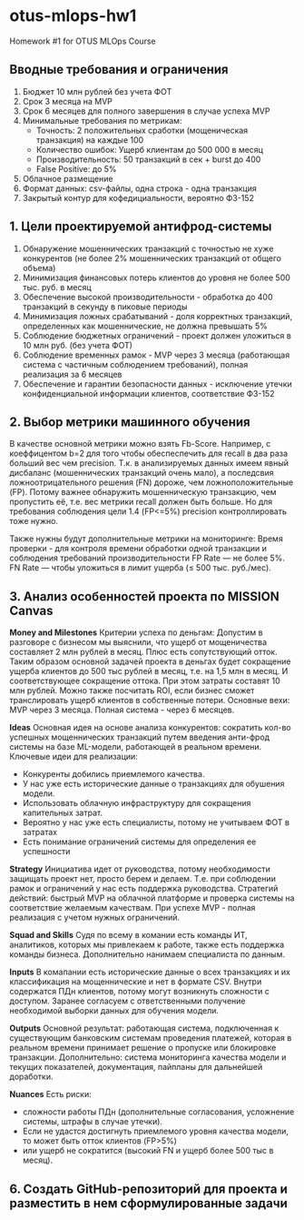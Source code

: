 # otus-mlops-hw1
Homework #1 for OTUS MLOps Course

## Вводные требования и ограничения
1. Бюджет 10 млн рублей без учета ФОТ
2. Срок 3 месяца на MVP
3. Срок 6 месяцев для полного завершения в случае успеха MVP
4. Минимальные требования по метрикам:
   * Точность: 2 положительных сработки (мощеническая транзакция) на каждые 100
   * Количество ошибок: Ущерб клиентам до 500 000 в месяц
   * Производительность: 50 транзакций в сек + burst до 400
   * False Positive: до 5%
5. Облачное размещение
6. Формат данных: csv-файлы, одна строка - одна транзакция
7. Закрытый контур для кофедициальности, вероятно ФЗ-152

## 1. Цели проектируемой антифрод-системы

1. Обнаружение мошеннических транзакций с точностью не хуже конкурентов (не более 2% мошеннических транзакций от общего объема)
2. Минимизация финансовых потерь клиентов до уровня не более 500 тыс. руб. в месяц
3. Обеспечение высокой производительности - обработка до 400 транзакций в секунду в пиковые периоды
4. Минимизация ложных срабатываний - доля корректных транзакций, определенных как мошеннические, не должна превышать 5%
5. Соблюдение бюджетных ограничений - проект должен уложиться в 10 млн руб. (без учета ФОТ)
6. Соблюдение временных рамок - MVP через 3 месяца (работающая система с частичным соблюдением требований), полная реализация за 6 месяцев
7. Обеспечение и гарантии безопасности данных - исключение утечки конфиденциальной информации клиентов, соответствие ФЗ-152

## 2. Выбор метрики машинного обучения

В качестве основной метрики можно взять Fb-Score. Например, с коеффицентом b=2 для того чтобы обеспеспечить для recall в два раза больший вес чем precision. Т.к. в анализируемых данных имеем явный дисбаланс (мошеннических транзакций очень мало), а последсвия ложноотрицательного решения (FN) дороже, чем ложноположительные (FP). Потому важнее обнаружить мошенническую транзакцию, чем пропустить её, т.е. вес метрики recall должен быть больше. Но для требования соблюдения цели 1.4 (FP<=5%) precision контроллировать тоже нужно.

Также нужны будут дополнительные метрики на мониторинге:
Время проверки - для контроля времени обработки одной транзакции и соблюдения требований производительности
FP Rate — не более 5%.
FN Rate — чтобы уложиться в лимит ущерба (≤ 500 тыс. руб./мес).



## 3. Анализ особенностей проекта по MISSION Canvas

**Money and Milestones** 
Критерии успеха по деньгам: Допустим в разговоре с бизнесом мы выяснили, что ущерб от мощеничества составляет 2 млн рублей в месяц. Плюс есть сопутствующий отток. Таким образом основной задачей проекта в деньгах будет сокращение ущерба клиентов до 500 тыс рублей в месяц, т.е. на 1,5 млн в месяц. И соответствующее сокращение оттока. При этом затраты составят 10 млн рублей. Можно также посчитать ROI, если бизнес сможет транслировать ущерб клиентов в собственные потери.
Основные вехи: MVP через 3 месяца. Полная система - через 6 месяцев.

**Ideas** 
Основная идея на основе анализа конкурентов: сократить кол-во успешных мощеннических транзакций путем введения анти-фрод системы на базе ML-модели, работающей в реальном времени. Ключевые идеи для реализации:
* Конкуренты добились приемлемого качества.
* У нас уже есть исторические данные о транзакциях для обушения модели. 
* Использовать облачную инфраструктуру для сокращения капительных затрат.
* Вероятно у нас уже есть специалисты, потому не учитываем ФОТ в затратах
* Есть понимание ограничений системы для определения ее успешности

**Strategy**
Инициатива идет от руководства, потому необходимости защищать проект нет, просто берем и делаем. Т.е. при соблюдении рамок и ограничений у нас есть поддержка руководства. Стратегий действий: быстрый MVP на облачной платформе и проверка системы на соответствие желаемым качествам. При успехе MVP - полная реализация с учетом нужных ограничений.

**Squad and Skills**
Судя по всему в комании есть команды ИТ, аналитиков, которых мы привлекаем к работе, также есть поддержка команды бизнеса. Дополнительно нанимаем специалиста по данным.

**Inputs**
В комапании есть исторические данные о всех транзакциях и их классификация на мощеннические и нет в формате CSV. Внутри содержатся ПДн клиентов, потому могут возникнуть сложности с доступом. Заранее согласуем с ответственными получение необходимой выборки данных для обучения модели.

**Outputs**
Основной результат: работающая система, подключенная к существующим банковским системам проведения платежей, которая в реальном времени принимает решение о пропуске или блокировке транзакции. 
Дополнительно: система мониторинга качества модели и текущих показателей, документация, пайпланы для дальнейшей доработки. 

**Nuances**
Есть риски: 
* сложности работы ПДн (дополнительные согласования, усложнение системы, штрафы в случае утечки). 
* Если не удастся достигнуть приемлемого уровня качества модели, то может быть отток клиентов (FP>5%) 
* или ущерб не сократится (высокий FN и ущерб более 500 тыс в месяц).

## 6. Создать GitHub-репозиторий для проекта и разместить в нем сформулированные задачи
